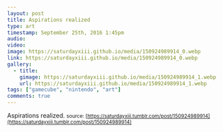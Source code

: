 ```yaml
---
layout: post
title: Aspirations realized
type: art
timestamp: September 25th, 2016 1:45pm
audio: 
video: 
image: https://saturdayxiii.github.io/media/150924989914_0.webp
link: https://saturdayxiii.github.io/media/150924989914_0.webp
gallery:
  - title: 
    gimage: https://saturdayxiii.github.io/media/150924989914_1.webp
    url: https://saturdayxiii.github.io/media/150924989914_1.webp
tags: ["gamecube", "nintendo", "art"]
comments: true
---
```

Aspirations realized.
<small>source: [https://saturdayxiii.tumblr.com/post/150924989914](https://saturdayxiii.tumblr.com/post/150924989914)</small>